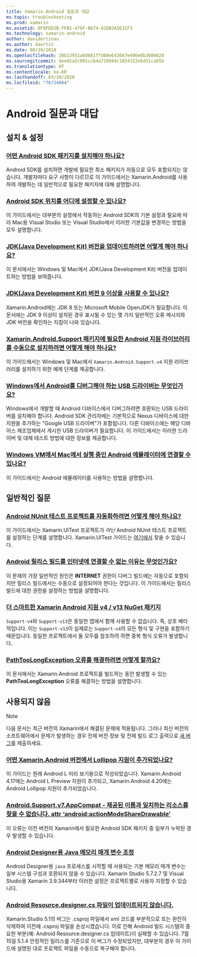 ```yaml
---
title: Xamarin.Android 질문과 대답
ms.topic: troubleshooting
ms.prod: xamarin
ms.assetid: 0F0FDD2B-FFB1-476F-B674-81DB3A5E1CF3
ms.technology: xamarin-android
author: davidortinau
ms.author: daortin
ms.date: 08/29/2018
ms.openlocfilehash: 28b13951a0d681ffdb8e643667e496e0b3606628
ms.sourcegitcommit: 9ee02a2c091ccb4a728944c1854312ebd51ca05b
ms.translationtype: HT
ms.contentlocale: ko-KR
ms.lasthandoff: 03/10/2020
ms.locfileid: "76724004"
---
```

# <a name="android-frequently-asked-questions"></a>Android 질문과 대답

## <a name="installation--setup"></a>설치 & 설정

### <a name="which-android-sdk-packages-should-i-install"></a>[어떤 Android SDK 패키지를 설치해야 하나요?](install-android-sdk-packages.md)

Android SDK를 설치하면 개발에 필요한 최소 패키지가 자동으로 모두 포함되지는 않습니다. 개발자마다 요구 사항이 다르므로 이 가이드에서는 Xamarin.Android를 사용하여 개발하는 데 일반적으로 필요한 패키지에 대해 설명합니다.

### <a name="where-can-i-set-my-android-sdk-locations"></a>[Android SDK 위치를 어디에 설정할 수 있나요?](android-sdk-location.md)

이 가이드에서는 대부분의 설정에서 작동하는 Android SDK의 기본 설정과 필요에 따라 Mac용 Visual Studio 또는 Visual Studio에서 이러한 기본값을 변경하는 방법을 모두 설명합니다.

### <a name="how-do-i-update-the-java-development-kit-jdk-version"></a>[JDK(Java Development Kit) 버전을 업데이트하려면 어떻게 해야 하나요?](update-jdk.md)

이 문서에서는 Windows 및 Mac에서 JDK(Java Development Kit) 버전을 업데이트하는 방법을 보여줍니다.

### <a name="can-i-use-java-development-kit-jdk-version-9-or-later"></a>[JDK(Java Development Kit) 버전 9 이상을 사용할 수 있나요?](jdk9-errors.md)

Xamarin.Android에는 JDK 8 또는 Microsoft Mobile OpenJDK가 필요합니다. 이 문서에는 JDK 9 이상이 설치된 경우 표시될 수 있는 몇 가지 일반적인 오류 메시지와 JDK 버전을 확인하는 지침이 나와 있습니다.

### <a name="how-can-i-manually-install-the-android-support-libraries-required-by-the-xamarinandroidsupport-packages"></a>[Xamarin.Android.Support 패키지에 필요한 Android 지원 라이브러리를 수동으로 설치하려면 어떻게 해야 하나요?](install-android-support-library.md)

이 가이드에서는 Windows 및 Mac에서 `Xamarin.Android.Support.v4` 지원 라이브러리를 설치하기 위한 예제 단계를 제공합니다.

### <a name="what-usb-drivers-do-i-need-to-debug-android-on-windows"></a>[Windows에서 Android를 디버그해야 하는 USB 드라이버는 무엇인가요?](android-drivers-debug-windows.md)

Windows에서 개발할 때 Android 디바이스에서 디버그하려면 호환되는 USB 드라이버를 설치해야 합니다. Android SDK 관리자에는 기본적으로 Nexus 디바이스에 대한 지원을 추가하는 "Google USB 드라이버"가 포함됩니다.
다른 디바이스에는 해당 디바이스 제조업체에서 게시한 USB 드라이버가 필요합니다. 이 가이드에서는 이러한 드라이버 및 대체 테스트 방법에 대한 정보를 제공합니다.

### <a name="is-it-possible-to-connect-to-android-emulators-running-on-a-mac-from-a-windows-vm"></a>[Windows VM에서 Mac에서 실행 중인 Android 에뮬레이터에 연결할 수 있나요?](connect-android-emulator-mac-windows.md)

이 가이드에서는 Android 에뮬레이터를 사용하는 방법을 설명합니다.

## <a name="general-questions"></a>일반적인 질문

### <a name="how-do-i-automate-an-android-nunit-test-project"></a>[Android NUnit 테스트 프로젝트를 자동화하려면 어떻게 해야 하나요?](automate-android-nunit-test.md)

이 가이드에서는 Xamarin.UITest 프로젝트가 _아닌_ Android NUnit 테스트 프로젝트를 설정하는 단계를 설명합니다. Xamarin.UITest 가이드는 [여기에서](/appcenter/test-cloud/preparing-for-upload) 찾을 수 있습니다.

### <a name="why-cant-my-android-release-build-connect-to-the-internet"></a>[Android 릴리스 빌드를 인터넷에 연결할 수 없는 이유는 무엇인가요?](android-internet.md)

이 문제의 가장 일반적인 원인은 **INTERNET** 권한이 디버그 빌드에는 자동으로 포함되지만 릴리스 빌드에서는 수동으로 설정되어야 한다는 것입니다. 이 가이드에서는 릴리스 빌드에 대한 권한을 설정하는 방법을 설명합니다.

### <a name="smarter-xamarin-android-support-v4--v13-nuget-packages"></a>[더 스마트한 Xamarin Android 지원 v4 / v13 NuGet 패키지](android-support-v4v13-libraries.md)

`Support-v4`와 `Support-v13`은 동일한 앱에서 함께 사용할 수 없습니다. 즉, 상호 배타적입니다. 이는 `Support-v13`이 실제로는 `Support-v4`의 모든 형식 및 구현을 포함하기 때문입니다. 동일한 프로젝트에서 둘 모두를 참조하려 하면 중복 형식 오류가 발생합니다.

### <a name="how-do-i-resolve-a-pathtoolongexception-error"></a>[PathTooLongException 오류를 해결하려면 어떻게 할까요?](path-too-long-exception.md)

이 문서에서는 Xamarin.Android 프로젝트를 빌드하는 동안 발생할 수 있는 **PathTooLongException** 오류를 해결하는 방법을 설명합니다.

## <a name="deprecated"></a>사용되지 않음

> [!NOTE]
> 다음 문서는 최근 버전의 Xamarin에서 해결된 문제에 적용됩니다. 그러나 최신 버전의 소프트웨어에서 문제가 발생하는 경우 전체 버전 정보 및 전체 빌드 로그 출력으로 [새 버그](~/cross-platform/troubleshooting/questions/howto-file-bug.md)를 제출하세요.

### <a name="what-version-of-xamarinandroid-added-lollipop-support"></a>[어떤 Xamarin.Android 버전에서 Lollipop 지원이 추가되었나요?](xa-lollipop.md)

이 가이드는 원래 Android L 미리 보기용으로 작성되었습니다. Xamarin.Android 4.17에는 Android L Preview 지원이 추가되고, Xamarin.Android 4.20에는 Android Lollipop 지원이 추가되었습니다.

### <a name="androidsupportv7appcompat---no-resource-found-that-matches-the-given-name-attr-androidactionmodesharedrawable"></a>[Android.Support.v7.AppCompat - 제공된 이름과 일치하는 리소스를 찾을 수 없습니다. attr ‘android:actionModeShareDrawable’](missing-action-mode-share-drawable.md)

이 오류는 이전 버전의 Xamarin에서 필요한 Android SDK 패키지 중 일부가 누락된 경우 발생할 수 있습니다.

### <a name="adjusting-java-memory-parameters-for-the-android-designer"></a>[Android Designer용 Java 메모리 매개 변수 조정](android-designer-java-memory.md)

Android Designer용 `java` 프로세스를 시작할 때 사용되는 기본 메모리 매개 변수는 일부 시스템 구성과 호환되지 않을 수 있습니다. Xamarin Studio 5.7.2.7 및 Visual Studio용 Xamarin 3.9.344부터 이러한 설정은 프로젝트별로 사용자 지정할 수 있습니다.

### <a name="my-android-resourcedesignercs-file-will-not-update"></a>[Android Resource.designer.cs 파일이 업데이트되지 않습니다.](resource-designer-wont-update.md)

Xamarin.Studio 5.1의 버그는 .csproj 파일에서 xml 코드를 부분적으로 또는 완전히 삭제하여 이전에 .csproj 파일을 손상시켰습니다. 이로 인해 Android 빌드 시스템의 중요한 부분(예: Android Resource.designer.cs 업데이트)이 실패할 수 있습니다. 7월 15일 5.1.4 안정적인 릴리스를 기준으로 이 버그가 수정되었지만, 대부분의 경우 이 가이드에 설명된 대로 프로젝트 파일을 수동으로 복구해야 합니다.

